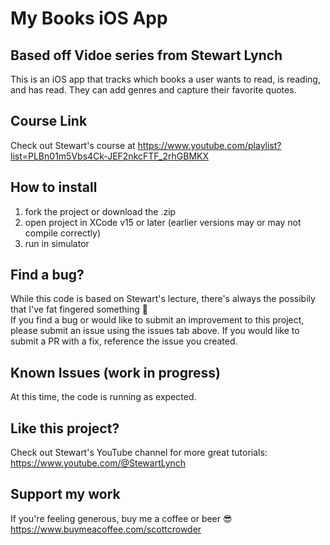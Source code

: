 # My Books iOS App

## Based off Vidoe series from Stewart Lynch

This is an iOS app that tracks which books a user wants to read, is reading, and has read. They can add genres and capture their favorite quotes.

## Course Link

Check out Stewart's course at https://www.youtube.com/playlist?list=PLBn01m5Vbs4Ck-JEF2nkcFTF_2rhGBMKX

## How to install

1. fork the project or download the .zip
2. open project in XCode v15 or later (earlier versions may or may not compile correctly)
3. run in simulator

## Find a bug?

While this code is based on Stewart's lecture, there's always the possibily that I've fat fingered something 😬
<br>If you find a bug or would like to submit an improvement to this project, please submit an issue using the issues tab above. If you would like to submit a PR with a fix, reference the issue you created.

## Known Issues (work in progress)

At this time, the code is running as expected.

## Like this project?

Check out Stewart's YouTube channel for more great tutorials: https://www.youtube.com/@StewartLynch

## Support my work

If you're feeling generous, buy me a coffee or beer 😎 https://www.buymeacoffee.com/scottcrowder
